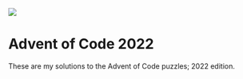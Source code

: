 ![](https://img.shields.io/badge/stars%20⭐-6-yellow)

# Advent of Code 2022

These are my solutions to the Advent of Code puzzles; 2022 edition.
